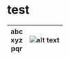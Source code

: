 # test


| abc <br /> xyz <br /> pqr | ![alt text](https://avatars3.githubusercontent.com/u/31112269?v=4&s=100) |
| :-----: | :-: | 
